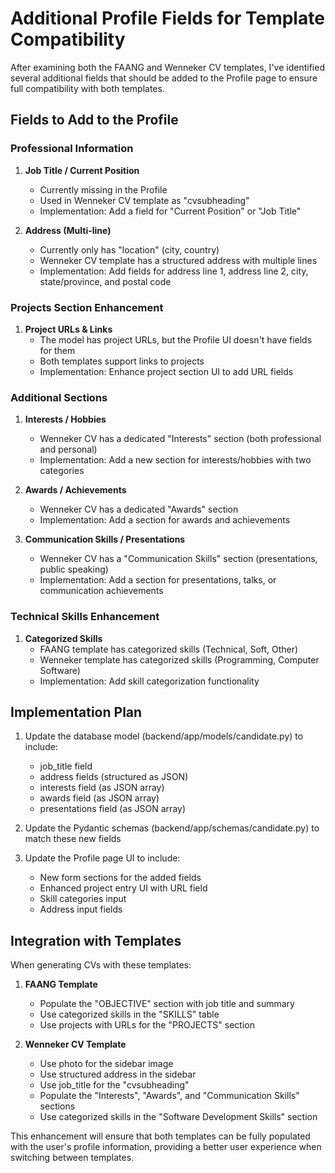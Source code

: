# Additional Profile Fields for Template Compatibility

After examining both the FAANG and Wenneker CV templates, I've identified several additional fields that should be added to the Profile page to ensure full compatibility with both templates.

## Fields to Add to the Profile

### Professional Information

1. **Job Title / Current Position**
   - Currently missing in the Profile
   - Used in Wenneker CV template as "cvsubheading"
   - Implementation: Add a field for "Current Position" or "Job Title"

2. **Address (Multi-line)**
   - Currently only has "location" (city, country)
   - Wenneker CV template has a structured address with multiple lines
   - Implementation: Add fields for address line 1, address line 2, city, state/province, and postal code

### Projects Section Enhancement

1. **Project URLs & Links**
   - The model has project URLs, but the Profile UI doesn't have fields for them
   - Both templates support links to projects
   - Implementation: Enhance project section UI to add URL fields

### Additional Sections

1. **Interests / Hobbies**
   - Wenneker CV has a dedicated "Interests" section (both professional and personal)
   - Implementation: Add a new section for interests/hobbies with two categories

2. **Awards / Achievements**
   - Wenneker CV has a dedicated "Awards" section
   - Implementation: Add a section for awards and achievements

3. **Communication Skills / Presentations**
   - Wenneker CV has a "Communication Skills" section (presentations, public speaking)
   - Implementation: Add a section for presentations, talks, or communication achievements

### Technical Skills Enhancement

1. **Categorized Skills**
   - FAANG template has categorized skills (Technical, Soft, Other)
   - Wenneker template has categorized skills (Programming, Computer Software)
   - Implementation: Add skill categorization functionality

## Implementation Plan

1. Update the database model (backend/app/models/candidate.py) to include:
   - job_title field
   - address fields (structured as JSON)
   - interests field (as JSON array)
   - awards field (as JSON array)
   - presentations field (as JSON array)

2. Update the Pydantic schemas (backend/app/schemas/candidate.py) to match these new fields

3. Update the Profile page UI to include:
   - New form sections for the added fields
   - Enhanced project entry UI with URL field
   - Skill categories input
   - Address input fields

## Integration with Templates

When generating CVs with these templates:

1. **FAANG Template**
   - Populate the "OBJECTIVE" section with job title and summary
   - Use categorized skills in the "SKILLS" table
   - Use projects with URLs for the "PROJECTS" section

2. **Wenneker CV Template**
   - Use photo for the sidebar image
   - Use structured address in the sidebar
   - Use job_title for the "cvsubheading"
   - Populate the "Interests", "Awards", and "Communication Skills" sections
   - Use categorized skills in the "Software Development Skills" section

This enhancement will ensure that both templates can be fully populated with the user's profile information, providing a better user experience when switching between templates.